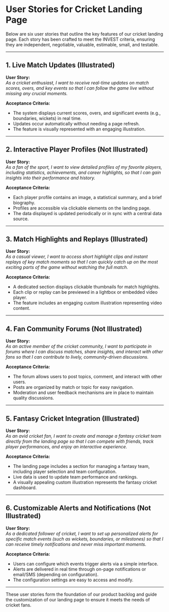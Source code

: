 # User Stories for Cricket Landing Page

Below are six user stories that outline the key features of our cricket landing page. Each story has been crafted to meet the INVEST criteria, ensuring they are independent, negotiable, valuable, estimable, small, and testable.

---

## 1. Live Match Updates (Illustrated)

**User Story:**  
_As a cricket enthusiast, I want to receive real-time updates on match scores, overs, and key events so that I can follow the game live without missing any crucial moments._

**Acceptance Criteria:**
- The system displays current scores, overs, and significant events (e.g., boundaries, wickets) in real time.
- Updates occur automatically without needing a page refresh.
- The feature is visually represented with an engaging illustration.

---

## 2. Interactive Player Profiles (Not Illustrated)

**User Story:**  
_As a fan of the sport, I want to view detailed profiles of my favorite players, including statistics, achievements, and career highlights, so that I can gain insights into their performance and history._

**Acceptance Criteria:**
- Each player profile contains an image, a statistical summary, and a brief biography.
- Profiles are accessible via clickable elements on the landing page.
- The data displayed is updated periodically or in sync with a central data source.

---

## 3. Match Highlights and Replays (Illustrated)

**User Story:**  
_As a casual viewer, I want to access short highlight clips and instant replays of key match moments so that I can quickly catch up on the most exciting parts of the game without watching the full match._

**Acceptance Criteria:**
- A dedicated section displays clickable thumbnails for match highlights.
- Each clip or replay can be previewed in a lightbox or embedded video player.
- The feature includes an engaging custom illustration representing video content.

---

## 4. Fan Community Forums (Not Illustrated)

**User Story:**  
_As an active member of the cricket community, I want to participate in forums where I can discuss matches, share insights, and interact with other fans so that I can contribute to lively, community-driven discussions._

**Acceptance Criteria:**
- The forum allows users to post topics, comment, and interact with other users.
- Posts are organized by match or topic for easy navigation.
- Moderation and user feedback mechanisms are in place to maintain quality discussions.

---

## 5. Fantasy Cricket Integration (Illustrated)

**User Story:**  
_As an avid cricket fan, I want to create and manage a fantasy cricket team directly from the landing page so that I can compete with friends, track player performances, and enjoy an interactive experience._

**Acceptance Criteria:**
- The landing page includes a section for managing a fantasy team, including player selection and team configuration.
- Live data is used to update team performance and rankings.
- A visually appealing custom illustration represents the fantasy cricket dashboard.

---

## 6. Customizable Alerts and Notifications (Not Illustrated)

**User Story:**  
_As a dedicated follower of cricket, I want to set up personalized alerts for specific match events (such as wickets, boundaries, or milestones) so that I can receive timely notifications and never miss important moments._

**Acceptance Criteria:**
- Users can configure which events trigger alerts via a simple interface.
- Alerts are delivered in real time through on-page notifications or email/SMS (depending on configuration).
- The configuration settings are easy to access and modify.

---

These user stories form the foundation of our product backlog and guide the customization of our landing page to ensure it meets the needs of cricket fans.
